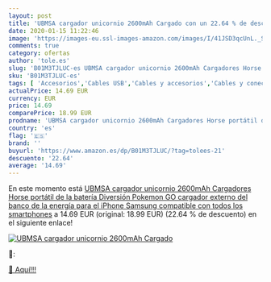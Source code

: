 ```yaml
---
layout: post
title: 'UBMSA cargador unicornio 2600mAh Cargado con un 22.64 % de descuento'
date: 2020-01-15 11:22:46
image: 'https://images-eu.ssl-images-amazon.com/images/I/41JSD3qcUnL._SL400_.jpg'
comments: true
category: ofertas
author: 'tole.es'
slug: 'B01M3TJLUC-es UBMSA cargador unicornio 2600mAh Cargadores Horse portátil...'
sku: 'B01M3TJLUC-es'
tags: [ 'Accesorios','Cables USB','Cables y accesorios','Cables y conectores','Informática','iphone', ]
actualPrice: 14.69 EUR
currency: EUR
price: 14.69
comparePrice: 18.99 EUR
prodname: 'UBMSA cargador unicornio 2600mAh Cargadores Horse portátil de la batería Diversión Pokemon GO cargador externo del banco de la energía para el iPhone Samsung compatible con todos los smartphones'
country: 'es'
flag: '🇪🇸'
brand: ''
buyurl: 'https://www.amazon.es/dp/B01M3TJLUC/?tag=tolees-21'
descuento: '22.64'
average: '14.69'
---
```


En este momento está [UBMSA cargador unicornio 2600mAh Cargadores Horse portátil de la batería Diversión Pokemon GO cargador externo del banco de la energía para el iPhone Samsung compatible con todos los smartphones](https://www.amazon.es/dp/B01M3TJLUC/?tag=tolees-21) a 14.69 EUR (original: 18.99 EUR) (22.64 %  de descuento) en el siguiente enlace!

[![UBMSA cargador unicornio 2600mAh Cargado](https://images-eu.ssl-images-amazon.com/images/I/41JSD3qcUnL._SL400_.jpg)](https://www.amazon.es/dp/B01M3TJLUC/?tag=tolees-21)

🔎:


[🛒 Aquí!!!](https://www.amazon.es/dp/B01M3TJLUC/?tag=tolees-21)
